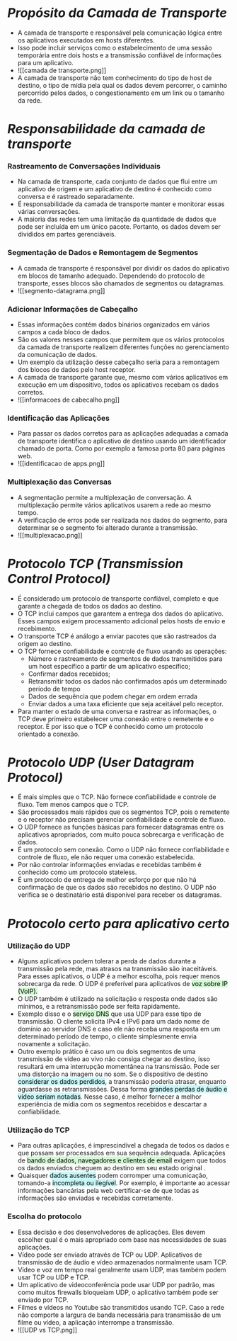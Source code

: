 # *Propósito da Camada de Transporte*

- A camada de transporte e responsável pela comunicação lógica entre os aplicativos executados em hosts diferentes. 
- Isso pode incluir serviços como o estabelecimento de uma sessão temporária entre dois hosts e a transmissão confiável de informações para um aplicativo.
- ![[camada de transporte.png]]
- A camada de transporte não tem conhecimento do tipo de host de destino, o tipo de mídia pela qual os dados devem percorrer, o caminho percorrido pelos dados, o congestionamento em um link ou o tamanho da rede.

# *Responsabilidade da camada de transporte*

### **Rastreamento de Conversações Individuais**

- Na camada de transporte, cada conjunto de dados que flui entre um aplicativo de origem e um aplicativo de destino é conhecido como conversa e é rastreado separadamente. 
- É responsabilidade da camada de transporte manter e monitorar essas várias conversações.
- A maioria das redes tem uma limitação da quantidade de dados que pode ser incluída em um único pacote. Portanto, os dados devem ser divididos em partes gerenciáveis.

### **Segmentação de Dados e Remontagem de Segmentos**

- A camada de transporte é responsável por dividir os dados do aplicativo em blocos de tamanho adequado. Dependendo do protocolo de transporte, esses blocos são chamados de segmentos ou datagramas. 
- ![[segmento-datagrama.png]]

### **Adicionar Informações de Cabeçalho**

- Essas informações contém dados binários organizados em vários campos a cada bloco de dados. 
- São os valores nesses campos que permitem que os vários protocolos da camada de transporte realizem diferentes funções no gerenciamento da comunicação de dados.
- Um exemplo da utilização desse cabeçalho seria para a remontagem dos blocos de dados pelo host receptor. 
- A camada de transporte garante que, mesmo com vários aplicativos em execução em um dispositivo, todos os aplicativos recebam os dados corretos.
- ![[informacoes de cabecalho.png]]

### **Identificação das Aplicações**

- Para passar os dados corretos para as aplicações adequadas a camada de transporte identifica o aplicativo de destino usando um identificador chamado de porta. Como por exemplo a famosa porta 80 para páginas web.
- ![[identificacao de apps.png]]

### **Multiplexação das Conversas**

- A segmentação permite a multiplexação de conversação. A multiplexação permite vários aplicativos usarem a rede ao mesmo tempo. 
- A verificação de erros pode ser realizada nos dados do segmento, para determinar se o segmento foi alterado durante a transmissão.
- ![[multiplexacao.png]]

# *Protocolo TCP (Transmission Control Protocol)*

- É considerado um protocolo de transporte confiável, completo e que garante a chegada de todos os dados ao destino. 
- O TCP inclui campos que garantem a entrega dos dados do aplicativo. Esses campos exigem processamento adicional pelos hosts de envio e recebimento.
- O transporte TCP é análogo a enviar pacotes que são rastreados da origem ao destino.
- O TCP fornece confiabilidade e controle de fluxo usando as operações:
	- Número e rastreamento de segmentos de dados transmitidos para um host específico a partir de um aplicativo específico;
	- Confirmar dados recebidos;
	- Retransmitir todos os dados não confirmados após um determinado período de tempo
	- Dados de sequência que podem chegar em ordem errada
	- Enviar dados a uma taxa eficiente que seja aceitável pelo receptor.
- Para manter o estado de uma conversa e rastrear as informações, o TCP deve primeiro estabelecer uma conexão entre o remetente e o receptor. É por isso que o TCP é conhecido como um protocolo orientado a conexão.

# *Protocolo UDP (User Datagram Protocol)*

- É mais simples que o TCP. Não fornece confiabilidade e controle de fluxo. Tem menos campos que o TCP. 
- São processados mais rápidos que os segmentos TCP, pois o remetente e o receptor não precisam gerenciar confiabilidade e controle de fluxo.
- O UDP fornece as funções básicas para fornecer datagramas entre os aplicativos apropriados, com muito pouca sobrecarga e verificação de dados.
- É um protocolo sem conexão. Como o UDP não fornece confiabilidade e controle de fluxo, ele não requer uma conexão estabelecida. 
- Por não controlar informações enviadas e recebidas também é conhecido como um protocolo stateless. 
- É um protocolo de entrega de melhor esforço por que não há confirmação de que os dados são recebidos no destino. O UDP não verifica se o destinatário está disponível para receber os datagramas.

# *Protocolo certo para aplicativo certo*

### **Utilização do UDP**

- Alguns aplicativos podem tolerar a perda de dados durante a transmissão pela rede, mas atrasos na transmissão são inaceitáveis. Para esses aplicativos, o UDP é a melhor escolha, pois requer menos sobrecarga da rede. O UDP é preferível para aplicativos de <mark style="background: #BBFABBA6;">voz sobre IP (VoIP).</mark> 
- O UDP também é utilizado na solicitação e resposta onde dados são mínimos, e a retransmissão pode ser feita rapidamente. 
- Exemplo disso e o <mark style="background: #BBFABBA6;">serviço DNS</mark> que usa UDP para esse tipo de transmissão. O cliente solicita IPv4 e IPv6 para um dado nome de domínio ao servidor DNS e caso ele não receba uma resposta em um determinado período de tempo, o cliente simplesmente envia novamente a solicitação.  
- Outro exemplo prático é caso um ou dois segmentos de uma transmissão de vídeo ao vivo não consiga chegar ao destino, isso resultará em uma interrupção momentânea na transmissão. Pode ser uma distorção na imagem ou no som. Se o dispositivo de destino <mark style="background: #ABF7F7A6;">considerar os dados perdidos</mark>, a transmissão poderia atrasar, enquanto aguardasse as retransmissões. Dessa forma <mark style="background: #ABF7F7A6;">grandes perdas de áudio e vídeo seriam notadas</mark>. Nesse caso, é melhor fornecer a melhor experiência de mídia com os segmentos recebidos e descartar a confiabilidade.

### **Utilização do TCP**

- Para outras aplicações, é imprescindível a chegada de todos os dados e que possam ser processados em sua sequência adequada. Aplicações de <mark style="background: #BBFABBA6;">bando de dados, navegadores e clientes de email</mark> exigem que todos os dados enviados cheguem ao destino em seu estado original . 
- Quaisquer <mark style="background: #ABF7F7A6;">dados ausentes</mark> podem corromper uma comunicação, tornando-a <mark style="background: #ABF7F7A6;">incompleta ou ilegível</mark>. Por exemplo, é importante ao acessar informações bancárias pela web certificar-se de que todas as informações são enviadas e recebidas corretamente.

### **Escolha do protocolo**

- Essa decisão e dos desenvolvedores de aplicações. Eles devem escolher qual é o mais apropriado com base nas necessidades de suas aplicações. 
- Vídeo pode ser enviado através de TCP ou UDP. Aplicativos de transmissão de de áudio e vídeo armazenados normalmente usam TCP. 
- Vídeo e voz em tempo real geralmente usam UDP, mas também podem usar TCP ou UDP e TCP. 
- Um aplicativo de videoconferência pode usar UDP por padrão, mas como muitos firewalls bloqueiam UDP, o aplicativo também pode ser enviado por TCP.
- Filmes e vídeos no Youtube são transmitidos usando TCP. Caso a rede não comporte a largura de banda necessária para transmissão de um filme ou vídeo, a aplicação interrompe a transmissão. 
- ![[UDP vs TCP.png]]